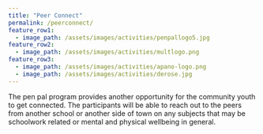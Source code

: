```yaml
---
title: "Peer Connect"
permalink: /peerconnect/
feature_row1:
  - image_path: /assets/images/activities/penpallogo5.jpg
feature_row2:
  - image_path: /assets/images/activities/multlogo.png
feature_row3:
  - image_path: /assets/images/activities/apano-logo.png
  - image_path: /assets/images/activities/derose.jpg
---
```



The pen pal program provides another opportunity for the community youth to get connected. The participants will be able to reach out to the peers from another school or another side of town on any subjects that may be schoolwork related or mental and physical wellbeing in general.
